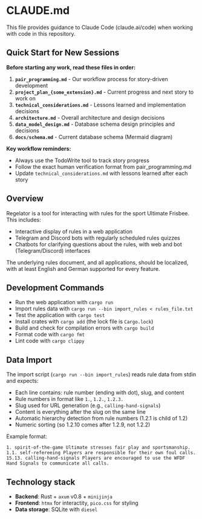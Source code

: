 # CLAUDE.md

This file provides guidance to Claude Code (claude.ai/code) when working with code in this repository.

## Quick Start for New Sessions

**Before starting any work, read these files in order:**

1. **`pair_programming.md`** - Our workflow process for story-driven development
2. **`project_plan_{some_extension}.md`** - Current progress and next story to work on  
3. **`technical_considerations.md`** - Lessons learned and implementation decisions
4. **`architecture.md`** - Overall architecture and design decisions
5. **`data_model_design.md`** - Database schema design principles and decisions
6. **`docs/schema.md`** - Current database schema (Mermaid diagram)

**Key workflow reminders:**

- Always use the TodoWrite tool to track story progress
- Follow the exact human verification format from pair_programming.md
- Update `technical_considerations.md` with lessons learned after each story

## Overview

Regelator is a tool for interacting with rules for the sport Ultimate Frisbee.
This includes:

- Interactive display of rules in a web application
- Telegram and Discord bots with regularly scheduled rules quizzes
- Chatbots for clarifying questions about the rules, with web and bot (Telegram/Discord) interfaces

The underlying rules document, and all applications, should be localized, with at least English and German supported for every feature.

## Development Commands

- Run the web application with `cargo run`
- Import rules data with `cargo run --bin import_rules < rules_file.txt`
- Test the application with `cargo test`
- Install crates with `cargo add` (the lock file is `Cargo.lock`)
- Build and check for compilation errors with `cargo build`
- Format code with `cargo fmt`
- Lint code with `cargo clippy`

## Data Import

The import script (`cargo run --bin import_rules`) reads rule data from stdin and expects:

- Each line contains: rule number (ending with dot), slug, and content
- Rule numbers in format like `1.`, `1.2.`, `1.2.3.`
- Slug used for URL generation (e.g., `calling-hand-signals`)
- Content is everything after the slug on the same line
- Automatic hierarchy detection from rule numbers (1.2.1 is child of 1.2)
- Numeric sorting (so 1.2.10 comes after 1.2.9, not 1.2.2)

Example format:
```
1. spirit-of-the-game Ultimate stresses fair play and sportsmanship.
1.1. self-refereeing Players are responsible for their own foul calls.
15.13. calling-hand-signals Players are encouraged to use the WFDF Hand Signals to communicate all calls.
```

## Technology stack

- **Backend**: Rust + `axum` v0.8 + `minijinja`
- **Frontend**: `htmx` for interactity, `pico.css` for styling
- **Data storage**: SQLite with `diesel`
